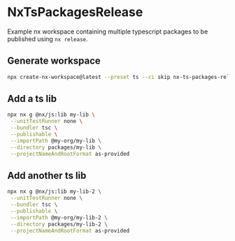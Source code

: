 # NxTsPackagesRelease

Example nx workspace containing multiple typescript packages to be published using `nx release`.

## Generate workspace

```sh
npx create-nx-workspace@latest --preset ts --ci skip nx-ts-packages-release
```

## Add a ts lib

```sh
npx nx g @nx/js:lib my-lib \
 --unitTestRunner none \
 --bundler tsc \
 --publishable \
 --importPath @my-org/my-lib \
 --directory packages/my-lib \
 --projectNameAndRootFormat as-provided

```

## Add another ts lib

```sh
npx nx g @nx/js:lib my-lib-2 \
 --unitTestRunner none \
 --bundler tsc \
 --publishable \
 --importPath @my-org/my-lib-2 \
 --directory packages/my-lib-2 \
 --projectNameAndRootFormat as-provided

```
